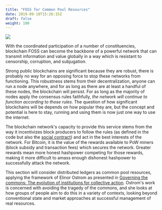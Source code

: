 ```yaml
---
title: "FOSS for Common Pool Resources"
date: 2019-09-10T15:26:15Z
draft: false
weight: 100
---
```

![](/foss-for-cpr.jpg)

With the coordinated participation of a number of constituencies, blockchain FOSS can become the backbone of a powerful network that can transmit information and value globally in a way which is resistant to censorship, corruption, and subjugation.

Strong public blockchains are significant because they are robust, there is probably no way for an opposing force to stop these networks from functioning. This robustness stems from their decentralization, anyone can run a node anywhere, and for as long as there are at least a handful of these nodes, the blockchain will persist. For as long as the majority of nodes apply the consensus rules faithfully, *the network will continue to function according to those rules*. The question of how significant blockchains will be depends on how popular they are, but the concept and potential is here to stay, running and using them is now just one way to use the internet. 

The blockchain network's capacity to provide this service stems from the way it incentivizes block producers to follow the rules (as defined in the code but also the [social contract](https://medium.com/s/story/bitcoins-social-contract-1f8b05ee24a9)) and act in the best interests of the network. For Bitcoin, it is the value of the rewards available to PoW miners (block subsidy and transaction fees) which secures the network. Greater rewards mean more honest hashpower competing for those rewards, making it more difficult to amass enough dishonest hashpower to successfully attack the network.

This section will consider distributed ledgers as common pool resources, applying the framework of Elinor Ostrom as presented in [Governing the commons: The evolution of institutions for collective action](https://wtf.tw/ref/ostrom_1990.pdf). Ostrom's work is concerned with avoiding the tragedy of the commons, and she looks at how groups of people aim to do this in a variety of contexts, looking beyond conventional state and market approaches at successful management of real resources. 

